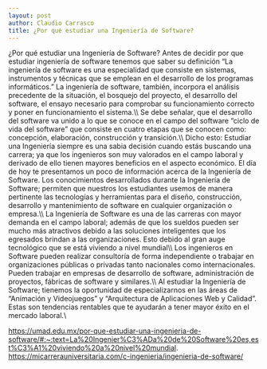 ```yaml
---
layout: post
author: Claudio Carrasco
title: ¿Por qué estudiar una Ingeniería de Software?
---
```


¿Por qué estudiar una Ingeniería de Software?
Antes de decidir por que estudiar ingeniería de software tenemos que saber su definición
“La ingeniería de software es una especialidad que consiste en sistemas, instrumentos y técnicas que se emplean en el desarrollo de los programas informáticos.”
La ingeniería de software, también, incorpora el análisis precedente de la situación, el bosquejo del proyecto, el desarrollo del software, el ensayo necesario para comprobar su funcionamiento correcto y poner en funcionamiento el sistema.\\\\
Se debe señalar, que el desarrollo del software va unido a lo que se conoce en el campo del software “ciclo de vida del software” que consiste en cuatro etapas que se conocen como: concepción, elaboración, construcción y transición.\\\\
 Dicho esto: Estudiar una Ingeniería siempre es una sabia decisión cuando estás buscando una carrera; ya que los ingenieros son muy valorados en el campo laboral y derivado de ello tienen mayores beneficios en el aspecto económico. El día de hoy te presentamos un poco de información acerca de la Ingeniería de Software.
Los conocimientos desarrollados durante la Ingeniería de Software; permiten que nuestros los  estudiantes usemos de manera pertinente las tecnologías y herramientas para el diseño, construcción, desarrollo y mantenimiento de software en cualquier organización o empresa.\\\\
La Ingeniería de Software es una de las carreras con mayor demanda en el campo laboral; además de que los sueldos pueden ser mucho más atractivos debido a las soluciones inteligentes que los egresados brindan a las organizaciones. Esto debido al gran auge tecnológico que se está viviendo a nivel mundial\\\\
Los ingenieros en Software pueden realizar consultoría de forma independiente o trabajar en organizaciones públicas o privadas tanto nacionales como internacionales. Pueden trabajar en empresas de desarrollo de software, administración de proyectos, fábricas de software y similares.\\\\
Al estudiar la Ingeniería de Software; tienemos la oportunidad de especializarnos en las áreas de “Animación y Videojuegos” y “Arquitectura de Aplicaciones Web y Calidad”. Estas son tendencias rentables que te ayudarán a tener mayor éxito en el mercado laboral.\\

https://umad.edu.mx/por-que-estudiar-una-ingenieria-de-software/#:~:text=La%20Ingenier%C3%ADa%20de%20Software%20es,est%C3%A1%20viviendo%20a%20nivel%20mundial.
https://micarrerauniversitaria.com/c-ingenieria/ingenieria-de-software/

